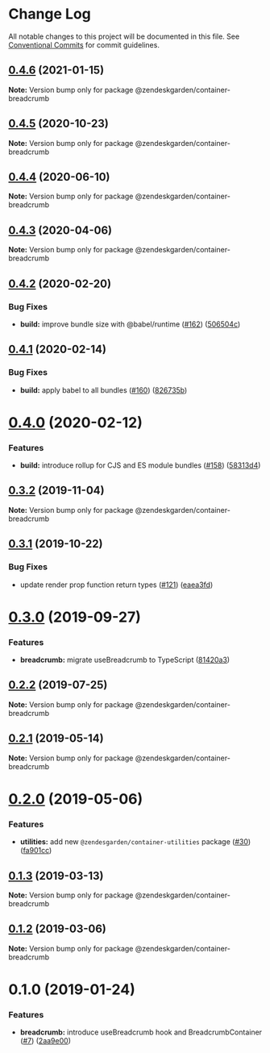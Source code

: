 # Change Log

All notable changes to this project will be documented in this file.
See [Conventional Commits](https://conventionalcommits.org) for commit guidelines.

## [0.4.6](https://github.com/zendeskgarden/react-containers/compare/@zendeskgarden/container-breadcrumb@0.4.5...@zendeskgarden/container-breadcrumb@0.4.6) (2021-01-15)

**Note:** Version bump only for package @zendeskgarden/container-breadcrumb





## [0.4.5](https://github.com/zendeskgarden/react-containers/compare/@zendeskgarden/container-breadcrumb@0.4.4...@zendeskgarden/container-breadcrumb@0.4.5) (2020-10-23)

**Note:** Version bump only for package @zendeskgarden/container-breadcrumb





## [0.4.4](https://github.com/zendeskgarden/react-containers/compare/@zendeskgarden/container-breadcrumb@0.4.3...@zendeskgarden/container-breadcrumb@0.4.4) (2020-06-10)

**Note:** Version bump only for package @zendeskgarden/container-breadcrumb





## [0.4.3](https://github.com/zendeskgarden/react-containers/compare/@zendeskgarden/container-breadcrumb@0.4.2...@zendeskgarden/container-breadcrumb@0.4.3) (2020-04-06)

**Note:** Version bump only for package @zendeskgarden/container-breadcrumb





## [0.4.2](https://github.com/zendeskgarden/react-containers/compare/@zendeskgarden/container-breadcrumb@0.4.1...@zendeskgarden/container-breadcrumb@0.4.2) (2020-02-20)


### Bug Fixes

* **build:** improve bundle size with @babel/runtime ([#162](https://github.com/zendeskgarden/react-containers/issues/162)) ([506504c](https://github.com/zendeskgarden/react-containers/commit/506504c840795f34e420b016b94cef10440a30cb))





## [0.4.1](https://github.com/zendeskgarden/react-containers/compare/@zendeskgarden/container-breadcrumb@0.4.0...@zendeskgarden/container-breadcrumb@0.4.1) (2020-02-14)


### Bug Fixes

* **build:** apply babel to all bundles ([#160](https://github.com/zendeskgarden/react-containers/issues/160)) ([826735b](https://github.com/zendeskgarden/react-containers/commit/826735bba881d5247b423ffb61cf9643c6599d16))





# [0.4.0](https://github.com/zendeskgarden/react-containers/compare/@zendeskgarden/container-breadcrumb@0.3.2...@zendeskgarden/container-breadcrumb@0.4.0) (2020-02-12)


### Features

* **build:** introduce rollup for CJS and ES module bundles ([#158](https://github.com/zendeskgarden/react-containers/issues/158)) ([58313d4](https://github.com/zendeskgarden/react-containers/commit/58313d486e3bfa023e2c9d090149d7ec358d0cd0))





## [0.3.2](https://github.com/zendeskgarden/react-containers/compare/@zendeskgarden/container-breadcrumb@0.3.1...@zendeskgarden/container-breadcrumb@0.3.2) (2019-11-04)

**Note:** Version bump only for package @zendeskgarden/container-breadcrumb





## [0.3.1](https://github.com/zendeskgarden/react-containers/compare/@zendeskgarden/container-breadcrumb@0.3.0...@zendeskgarden/container-breadcrumb@0.3.1) (2019-10-22)


### Bug Fixes

* update render prop function return types ([#121](https://github.com/zendeskgarden/react-containers/issues/121)) ([eaea3fd](https://github.com/zendeskgarden/react-containers/commit/eaea3fd61a16085ef480ddbd2d67aa377738db36))





# [0.3.0](https://github.com/zendeskgarden/react-containers/compare/@zendeskgarden/container-breadcrumb@0.2.2...@zendeskgarden/container-breadcrumb@0.3.0) (2019-09-27)


### Features

* **breadcrumb:** migrate useBreadcrumb to TypeScript ([81420a3](https://github.com/zendeskgarden/react-containers/commit/81420a3))





## [0.2.2](https://github.com/zendeskgarden/react-containers/compare/@zendeskgarden/container-breadcrumb@0.2.1...@zendeskgarden/container-breadcrumb@0.2.2) (2019-07-25)

**Note:** Version bump only for package @zendeskgarden/container-breadcrumb





## [0.2.1](https://github.com/zendeskgarden/react-containers/compare/@zendeskgarden/container-breadcrumb@0.2.0...@zendeskgarden/container-breadcrumb@0.2.1) (2019-05-14)

**Note:** Version bump only for package @zendeskgarden/container-breadcrumb





# [0.2.0](https://github.com/zendeskgarden/react-containers/compare/@zendeskgarden/container-breadcrumb@0.1.3...@zendeskgarden/container-breadcrumb@0.2.0) (2019-05-06)


### Features

* **utilities:** add new `@zendesgarden/container-utilities` package ([#30](https://github.com/zendeskgarden/react-containers/issues/30)) ([fa901cc](https://github.com/zendeskgarden/react-containers/commit/fa901cc))





## [0.1.3](https://github.com/zendeskgarden/react-containers/compare/@zendeskgarden/container-breadcrumb@0.1.2...@zendeskgarden/container-breadcrumb@0.1.3) (2019-03-13)

**Note:** Version bump only for package @zendeskgarden/container-breadcrumb





## [0.1.2](https://github.com/zendeskgarden/react-containers/compare/@zendeskgarden/container-breadcrumb@0.1.1...@zendeskgarden/container-breadcrumb@0.1.2) (2019-03-06)

**Note:** Version bump only for package @zendeskgarden/container-breadcrumb





# 0.1.0 (2019-01-24)


### Features

* **breadcrumb:** introduce useBreadcrumb hook and BreadcrumbContainer ([#7](https://github.com/zendeskgarden/react-containers/issues/7)) ([2aa9e00](https://github.com/zendeskgarden/react-containers/commit/2aa9e00))
